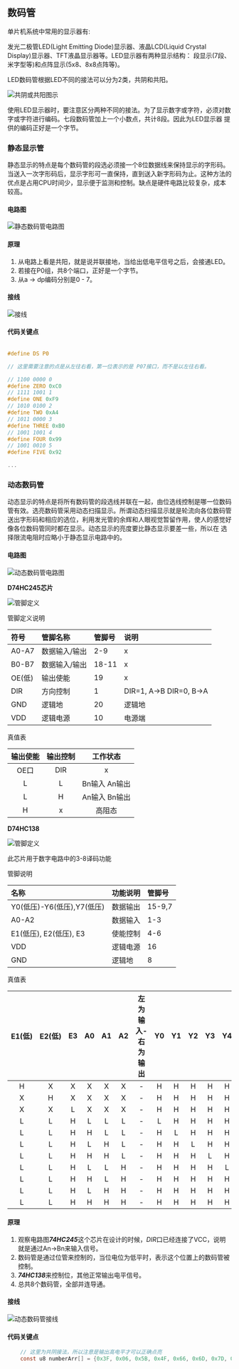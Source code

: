 ## 数码管

单片机系统中常用的显示器有:

发光二极管LED(Light Emitting Diode)显示器、液晶LCD(Liquid Crystal Display)显示器、TFT液晶显示器等。LED显示器有两种显示结构：
段显示(7段、米字型等)和点阵显示(5x8、8x8点阵等)。

LED数码管根据LED不同的接法可以分为2类，共阴和共阳。

![共阴或共阳图示](images/connect_1.png)

使用LED显示器时，要注意区分两种不同的接法。为了显示数字或字符，必须对数字或字符进行编码。七段数码管加上一个小数点，共计8段。因此为LED显示器
提供的编码正好是一个字节。

### 静态显示管

静态显示的特点是每个数码管的段选必须接一个8位数据线来保持显示的字形码。当送入一次字形码后，显示字形可一直保持，直到送入新字形码为止。这种方法的
优点是占用CPU时间少，显示便于监测和控制。缺点是硬件电路比较复杂，成本较高。

#### 电路图
![静态数码管电路图](images/static_circuit.png)

#### 原理

1. 从电路上看是共阳，就是说并联接地，当给出低电平信号之后，会接通LED。
2. 若接在P0组，共8个端口，正好是一个字节。
3. 从a -> dp编码分别是0 - 7。

#### 接线
![接线](images/connect_2.jpeg)

#### 代码关键点
```c

#define DS P0

// 这里需要注意的点是从左往右看，第一位表示的是 P07接口，而不是以左往右看。

// 1100 0000 0
#define ZERO 0xC0
// 1111 1001 1
#define ONE 0xF9
// 1010 0100 2
#define TWO 0xA4
// 1011 0000 3
#define THREE 0xB0
// 1001 1001 4
#define FOUR 0x99
// 1001 0010 5
#define FIVE 0x92

...
```

### 动态数码管

动态显示的特点是将所有数码管的段选线并联在一起，由位选线控制是哪一位数码管有效。选亮数码管采用动态扫描显示。所谓动态扫描显示就是轮流向各位数码管
送出字形码和相应的选位，利用发光管的余辉和人眼视觉暂留作用，使人的感觉好像各位数码管同时都在显示。动态显示的亮度要比静态显示要差一些，所以在
选择限流电阻时应略小于静态显示电路中的。

#### 电路图
![动态数码管电路图](images/dynamic_circuit.png)

**D74HC245芯片**

![管脚定义](images/d74h245_1.png)

管脚定义说明

|符号|管脚名称|管脚号|说明|
|:----|:----|:----|:----|
|A0-A7|数据输入/输出|2-9|x|
|B0-B7|数据输入/输出|18-11|x|
|OE(低)|输出使能|19|x|
|DIR|方向控制|1|DIR=1, A->B DIR=0, B->A|
|GND|逻辑地|20|逻辑地|
|VDD|逻辑电源|10|电源端|

真值表

|输出使能|输出控制|工作状态|
|:----:|:----:|:----:|
|OE口|DIR|x|
|L|L|Bn输入 An输出|
|L|H|An输入 Bn输出|
|H|x|高阻态|

**D74HC138**

![管脚定义](images/d74hc318_1.png)

此芯片用于数字电路中的3-8译码功能

管脚说明

|名称|功能说明|管脚号|
|:----|:----|:----|
|Y0(低压)-Y6(低压),Y7(低压)|数据输出|15-9,7|
|A0-A2|数据输入|1-3|
|E1(低压), E2(低压), E3|使能控制|4-6|
|VDD|逻辑电源|16|
|GND|逻辑地|8|

真值表

|E1(低)|E2(低)|E3|A0|A1|A2|左为输入-右为输出|Y0|Y1|Y2|Y3|Y4|Y5|Y6|Y7|
|:----:|:----:|:----:|:----:|:----:|:----:|:----:|:----:|:----:|:----:|:----:|:----:|:----:|:----:|:----:|
|H|X|X|X|X|X|-|H|H|H|H|H|H|H|H|
|X|H|X|X|X|X|-|H|H|H|H|H|H|H|H|
|X|X|L|X|X|X|-|H|H|H|H|H|H|H|H|
|L|L|H|L|L|L|-|L|H|H|H|H|H|H|H|
|L|L|H|H|L|L|-|H|L|H|H|H|H|H|H|
|L|L|H|L|H|L|-|H|H|L|H|H|H|H|H|
|L|L|H|H|H|L|-|H|H|H|L|H|H|H|H|
|L|L|H|L|L|H|-|H|H|H|H|L|H|H|H|
|L|L|H|H|L|H|-|H|H|H|H|H|L|H|H|
|L|L|H|L|H|H|-|H|H|H|H|H|H|L|H|
|L|L|H|H|H|H|-|H|H|H|H|H|H|H|L|

#### 原理

1. 观察电路图***74HC245***这个芯片在设计的时候，*DIR*口已经连接了VCC，说明就是通过An->Bn来输入信号。
2. 数码管是通过位管来控制的，当位电位为低平时，表示这个位置上的数码管被控制。
3. ***74HC138***来控制位，其他正常输出电平信号。
4. 总共8个数码管，全部并连导通。

#### 接线
![动态数码管接线](images/connect_3.jpeg)

#### 代码关键点
```c
    // 这里为共阴接法，所以注意是输出高电平才可以正确点亮
    const u8 numberArr[] = {0x3F, 0x06, 0x5B, 0x4F, 0x66, 0x6D, 0x7D, 0x07, 0x7F};
```